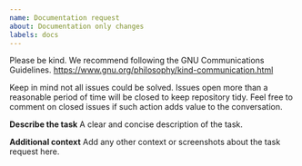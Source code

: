```yaml
---
name: Documentation request
about: Documentation only changes
labels: docs
---
```


Please be kind. We recommend following the GNU Communications Guidelines. https://www.gnu.org/philosophy/kind-communication.html

Keep in mind not all issues could be solved. Issues open more than a reasonable period of time will be closed to keep repository tidy. Feel free to comment on closed issues if such action adds value to the conversation.

**Describe the task**
A clear and concise description of the task.

**Additional context**
Add any other context or screenshots about the task request here.
